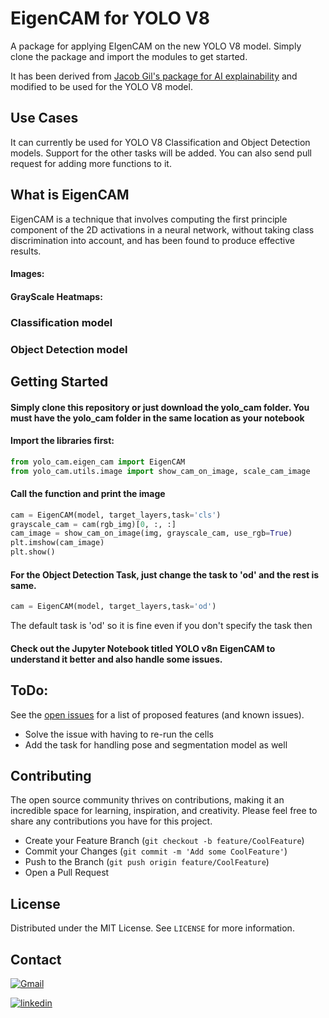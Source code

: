 
# EigenCAM for YOLO V8

A package for applying EIgenCAM on the new YOLO V8 model. Simply clone the package and import the modules to get started.

It has been derived from [Jacob Gil's package for AI explainability](https://github.com/jacobgil/pytorch-grad-cam) and modified to be used for the YOLO V8 model.




## Use Cases 

It can currently be used for YOLO V8 Classification and Object Detection models. Support for the other tasks will be added. You can also send pull request for adding more functions to it.

## What is EigenCAM
EigenCAM is a technique that involves computing the first principle component of the 2D activations in a neural network, without taking class discrimination into account, and has been found to produce effective results.

#### Images:


#### GrayScale Heatmaps:


### Classification model

### Object Detection model


## Getting Started

#### Simply clone this repository or just download the yolo_cam folder. You must have the yolo_cam folder in the same location as your notebook

#### Import the libraries first:
```python
from yolo_cam.eigen_cam import EigenCAM
from yolo_cam.utils.image import show_cam_on_image, scale_cam_image
```

#### Call the function and print the image

```python
cam = EigenCAM(model, target_layers,task='cls')
grayscale_cam = cam(rgb_img)[0, :, :]
cam_image = show_cam_on_image(img, grayscale_cam, use_rgb=True)
plt.imshow(cam_image)
plt.show()
```

#### For the Object Detection Task, just change the task to 'od' and the rest is same.

```python
cam = EigenCAM(model, target_layers,task='od')
```
The default task is 'od' so it is fine even if you don't specify the task then

#### Check out the Jupyter Notebook titled YOLO v8n EigenCAM to understand it better and also handle some issues.


## ToDo:

See the [open issues](https://github.com/rigvedrs/Yolo-V8-CAM/issues) for a list of proposed features (and known issues).

- Solve the issue with having to re-run the cells
- Add the task for handling pose and segmentation model as well




## Contributing

The open source community thrives on contributions, making it an incredible space for learning, inspiration, and creativity. Please feel free to share any contributions you have for this project.

-  Create your Feature Branch (`git checkout -b feature/CoolFeature`)
-  Commit your Changes (`git commit -m 'Add some CoolFeature'`)
-  Push to the Branch (`git push origin feature/CoolFeature`)
-  Open a Pull Request



## License

Distributed under the MIT License. See `LICENSE` for more information.
## Contact

[![Gmail](https://img.shields.io/badge/Gmail-D14836?style=for-the-badge&logo=gmail&logoColor=white)](rigvedrs@gmail.com)

[![linkedin](https://img.shields.io/badge/linkedin-0A66C2?style=for-the-badge&logo=linkedin&logoColor=white)](www.linkedin.com/in/rigvedrs)


